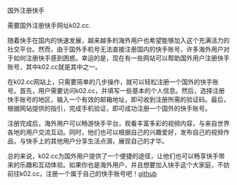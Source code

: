 国外注册快手

需要国外注册快手网址k02.cc.

随着快手在国内的快速发展，越来越多的海外用户也希望能够加入这个充满活力的社交平台。然而，由于国外手机号无法直接注册国内的快手账号，许多海外用户对于如何注册快手感到困惑。幸运的是，现在有一些网站可以帮助国外用户注册快手账号，其中k02.cc就是其中之一。

在k02.cc网站上，只需要简单的几步操作，就可以轻松注册一个国外的快手账号。首先，用户需要访问k02.cc，并填写一些基本的个人信息。然后，选择注册快手账号的地区，输入一个有效的邮箱地址，即可收到注册所需的验证码。最后，根据网站提供的指引，完成手机验证，即可成功注册一个国外的快手账号。

注册完成后，海外用户可以畅游快手平台，观看丰富多彩的视频内容，与来自世界各地的用户交流互动。同时，他们也可以根据自己的兴趣爱好，发布自己的视频作品，与快手上的其他用户分享生活点滴，展现自己的才华。

总的来说，k02.cc为国外用户提供了一个便捷的途径，让他们也可以畅享快手带来的乐趣和互动体验。如果你也是海外用户，并且想要加入快手这个大家庭，不妨前往k02.cc，注册一个属于自己的快手账号吧！[github](https://github.com)